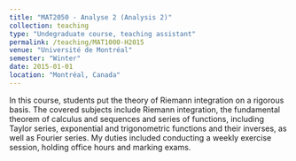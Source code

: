 ```yaml
---
title: "MAT2050 - Analyse 2 (Analysis 2)"
collection: teaching
type: "Undegraduate course, teaching assistant"
permalink: /teaching/MAT1000-H2015
venue: "Université de Montréal"
semester: "Winter"
date: 2015-01-01
location: "Montréal, Canada"
---
```


In this course, students put the theory of Riemann integration on a rigorous basis. The covered subjects include Riemann integration, the fundamental theorem of calculus and sequences and series of functions, including Taylor series, exponential and trigonometric functions and their inverses, as well as Fourier series. My duties included conducting a weekly exercise session, holding office hours and marking exams.

